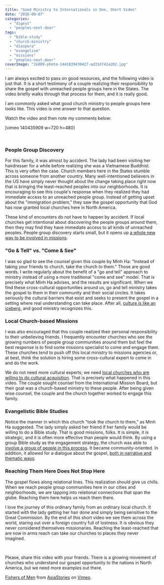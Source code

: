 ```yaml
---
title: "Good Ministry to Internationals in One, Short Video"
date: "2016-09-07"
categories: 
  - "digest"
  - "peoples-next-door"
tags: 
  - "bible-study"
  - "church-ministry"
  - "diaspora"
  - "evangelism"
  - "missions"
  - "peoples-next-door"
coverImage: "2e809-photo-1441839438427-ad31d742a202.jpg"
---
```


I am always excited to pass on good resources, and the following video is just that. It is a short testimony of a couple realizing their responsibility to share the gospel with unreached people groups here in the States. The video briefly walks through that process for them, and it is really good.

I am commonly asked what good church ministry to people groups here looks like. This video is one answer to that question.

Watch the video and then note my comments below:

\[vimeo 140435909 w=720 h=480\]

 

### People Group Discovery

For this family, it was almost by accident. The lady had been visiting her hairdresser for a while before realizing she was a Vietnamese Buddhist. This is very often the case. Church members here in the States stumble across someone from another country. Many well-intentioned believers in the US have simply never thought about the change taking place right now that is bringing the least-reached peoples into our neighborhoods. It is encouraging to see this couple's response when they realized they had immediate access to an unreached people group. Instead of getting upset about the "immigration problem," they saw the gospel opportunity that God has now granted local churches here in North America.

These kind of encounters do not have to happen by accident. If local churches get intentional about discovering the people groups around them, then they may find they have immediate access to all kinds of unreached peoples. People group discovery starts small, but it opens up [a whole new way to be involved in missions](http://blog.keelancook.com/2016/04/people-group-discovery-seeing-your-community-through-different-eyes.html).

### "Go & Tell" vs. "Come & See"

I was so glad to see the counsel given this couple by Minh Ha: "Instead of taking your friends to church, take the church to them." Those are good words. I write regularly about the benefit of a "go and tell" approach to ministry instead of using a more traditional "come and see" model. That is precisely what Minh Ha advises, and the results are significant. When we find these cross-cultural opportunities around us, go and tell ministry takes the gospel to them in their community and their social circles. It takes seriously the cultural barriers that exist and seeks to present the gospel in a setting where real understanding can take place. After all, [culture is like an iceberg](http://blog.keelancook.com/2015/10/culture-is-like-an-iceberg-and-that-effects-your-ministry.html), and good ministry recognizes this.

### Local Church-based Missions

I was also encouraged that this couple realized their personal responsibility to their unbelieving friends. I frequently encounter churches who see the growing numbers of people group communities around them but feel the best response is to find some missions specialist to come and engage them. These churches tend to push off this local ministry to missions agencies or, at best, think the solution is hiring some cross-cultural expert to come in and do the work.

We do not need more cultural experts; we need [local churches who are willing to do cultural acquisition](http://blog.keelancook.com/2015/10/engaging-people-groups-cultural-expertise-vs-cultural-acquisition.html). That is precisely what happened in this video. The couple sought counsel from the International Mission Board, but their goal was a church-based ministry to these people. After being given wise counsel, the couple and the church together worked to engage this family.

### Evangelistic Bible Studies

Notice the manner in which this church "took the church to them," as Minh Ha suggested. The lady simply asked her friend if her family would be willing to do a Bible study. That is good missions, folks. It is simple, it is strategic, and it is often more effective than people would think. By using a group Bible study as the engagement strategy, the church was able to [involve a group of people in this process](http://blog.keelancook.com/2015/10/personal-evangelism-yes-but-it-should-be-a-group-activity.html). It became community-oriented. In addition, it allowed for a dialogue about the gospel, [both in narrative and thematic ways](http://blog.keelancook.com/2016/08/how-to-share-the-gospel-a-quick-word-on-narratives-and-themes.html).

### Reaching Them Here Does Not Stop Here

The gospel flows along relational lines. This realization should give us chills. When we reach people group communities here in our cities and neighborhoods, we are tapping into relational connections that span the globe. Reaching them here helps us reach them there.

I love the journey of this ordinary family from an ordinary local church. It started with the lady getting her hair done and simply being sensitive to the Great Commission. By the end of this short video we see them across the world, staring out over a foreign country full of lostness. It is obvious they never considered themselves missionaries. Reaching the least-reached that are now in arms reach can take our churches to places they never imagined.

 

Please, share this video with your friends. There is a growing movement of churches who understand our gospel opportunity to the nations in North America, but we need more examples out there.

[Fishers of Men](https://vimeo.com/140435909) from [AsiaStories](https://vimeo.com/asiastories) on [Vimeo](https://vimeo.com).
